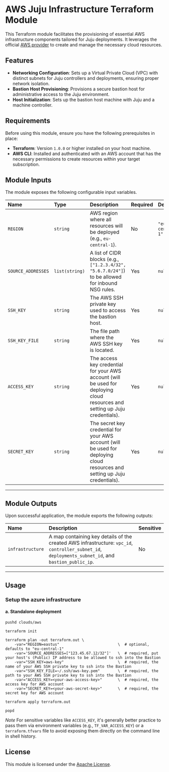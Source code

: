 # AWS Juju Infrastructure Terraform Module

This Terraform module facilitates the provisioning of essential AWS infrastructure components tailored for Juju deployments. It leverages the official [AWS provider](https://registry.terraform.io/providers/hashicorp/aws/latest/docs) to create and manage the necessary cloud resources.

## Features

  * **Networking Configuration**: Sets up a Virtual Private Cloud (VPC) with distinct subnets for Juju controllers and deployments, ensuring proper network isolation.
  * **Bastion Host Provisioning**: Provisions a secure bastion host for administrative access to the Juju environment.
  * **Host Initialization**: Sets up the bastion host machine with Juju and a machine controller.

## Requirements

Before using this module, ensure you have the following prerequisites in place:

  * **Terraform**: Version `1.0.0` or higher installed on your host machine.
  * **AWS CLI**: Installed and authenticated with an AWS account that has the necessary permissions to create resources within your target subscription.

## Module Inputs

The module exposes the following configurable input variables.

| Name               | Type           | Description                                                                                                                  | Required | Default          |
|:-------------------|:---------------|:-----------------------------------------------------------------------------------------------------------------------------|:---------|:-----------------|
| `REGION`           | `string`       | AWS region where all resources will be deployed (e.g., `eu-central-1`).                                                      | No       | `"eu-central-1"` |
| `SOURCE_ADDRESSES` | `list(string)` | A list of CIDR blocks (e.g., `["1.2.3.4/32", "5.6.7.0/24"]`) to be allowed for inbound NSG rules.                            | Yes      | `null`           |
| `SSH_KEY`          | `string`       | The AWS SSH private key used to access the bastion host.                                                                     | Yes      | `null`           |
| `SSH_KEY_FILE`     | `string`       | The file path where the AWS SSH key is located.                                                                              | Yes      | `null`           |
| `ACCESS_KEY`       | `string`       | The access key credential for your AWS account (will be used for deploying cloud resources and setting up Juju credentials). | Yes      | `null`           |
| `SECRET_KEY`       | `string`       | The secret key credential for your AWS account (will be used for deploying cloud resources and setting up Juju credentials). | Yes      | `null`           |

---

## Module Outputs

Upon successful application, the module exports the following outputs:


| Name             | Description                                                                                                                                                   | Sensitive |
| :--------------- |:--------------------------------------------------------------------------------------------------------------------------------------------------------------| :-------- |
| `infrastructure` | A map containing key details of the created AWS infrastructure: `vpc_id`, `controller_subnet_id`, `deployments_subnet_id`, and `bastion_public_ip`.           | No        |

---

## Usage

### Setup the azure infrastructure

#### a. Standalone deployment

```shell
pushd clouds/aws

terraform init 

terraform plan -out terraform.out \
    -var="REGION=eastus"                          \  # optional, defaults to "eu-central-1"
    -var='SOURCE_ADDRESSES=["123.45.67.12/32"]'   \  # required, put your host's (Public) IP address to be allowed to ssh into the Bastion
    -var="SSH_KEY=aws-key"                        \  # required, the name of your AWS SSH private key to ssh into the Bastion
    -var="SSH_KEY_FILE=~/.ssh/aws-key.pem"        \  # required, the path to your AWS SSH private key to ssh into the Bastion
    -var="ACCESS_KEY=<your-aws-access-key>"       \  # required, the access key for AWS account
    -var="SECRET_KEY=<your-aws-secret-key>"       \  # required, the secret key for AWS account

terraform apply terraform.out

popd
```

*Note* For sensitive variables like `ACCESS_KEY`, it's generally better practice to pass them via environment variables (e.g., `TF_VAR_ACCESS_KEY`) or a `terraform.tfvars` file to avoid exposing them directly on the command line in shell history.

## License

This module is licensed under the [Apache License](../../LICENSE).

